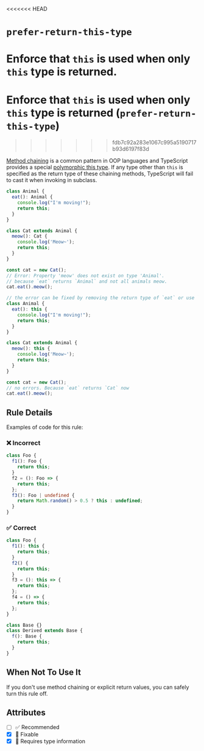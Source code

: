 <<<<<<< HEAD
# `prefer-return-this-type`

Enforce that `this` is used when only `this` type is returned.
=======
# Enforce that `this` is used when only `this` type is returned (`prefer-return-this-type`)
>>>>>>> fdb7c92a283e1067c995a5190717b93d6197f83d

[Method chaining](https://en.wikipedia.org/wiki/Method_chaining) is a common pattern in OOP languages and TypeScript provides a special [polymorphic this type](https://www.typescriptlang.org/docs/handbook/2/classes.html#this-types).
If any type other than `this` is specified as the return type of these chaining methods, TypeScript will fail to cast it when invoking in subclass.

```ts
class Animal {
  eat(): Animal {
    console.log("I'm moving!");
    return this;
  }
}

class Cat extends Animal {
  meow(): Cat {
    console.log('Meow~');
    return this;
  }
}

const cat = new Cat();
// Error: Property 'meow' does not exist on type 'Animal'.
// because `eat` returns `Animal` and not all animals meow.
cat.eat().meow();

// the error can be fixed by removing the return type of `eat` or use `this` as the return type.
class Animal {
  eat(): this {
    console.log("I'm moving!");
    return this;
  }
}

class Cat extends Animal {
  meow(): this {
    console.log('Meow~');
    return this;
  }
}

const cat = new Cat();
// no errors. Because `eat` returns `Cat` now
cat.eat().meow();
```

## Rule Details

Examples of code for this rule:

<!--tabs-->

### ❌ Incorrect

```ts
class Foo {
  f1(): Foo {
    return this;
  }
  f2 = (): Foo => {
    return this;
  };
  f3(): Foo | undefined {
    return Math.random() > 0.5 ? this : undefined;
  }
}
```

### ✅ Correct

```ts
class Foo {
  f1(): this {
    return this;
  }
  f2() {
    return this;
  }
  f3 = (): this => {
    return this;
  };
  f4 = () => {
    return this;
  };
}

class Base {}
class Derived extends Base {
  f(): Base {
    return this;
  }
}
```

## When Not To Use It

If you don't use method chaining or explicit return values, you can safely turn this rule off.

## Attributes

- [ ] ✅ Recommended
- [x] 🔧 Fixable
- [x] 💭 Requires type information
